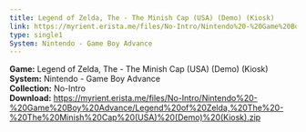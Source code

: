 ```yaml
---
title: Legend of Zelda, The - The Minish Cap (USA) (Demo) (Kiosk)
link: https://myrient.erista.me/files/No-Intro/Nintendo%20-%20Game%20Boy%20Advance/Legend%20of%20Zelda,%20The%20-%20The%20Minish%20Cap%20(USA)%20(Demo)%20(Kiosk).zip
type: single1
System: Nintendo - Game Boy Advance
---
```

<b>Game:</b> Legend of Zelda, The - The Minish Cap (USA) (Demo) (Kiosk)<br>
<b>System:</b> Nintendo - Game Boy Advance<br>
<b>Collection:</b> No-Intro<br>
<b>Download:</b> https://myrient.erista.me/files/No-Intro/Nintendo%20-%20Game%20Boy%20Advance/Legend%20of%20Zelda,%20The%20-%20The%20Minish%20Cap%20(USA)%20(Demo)%20(Kiosk).zip